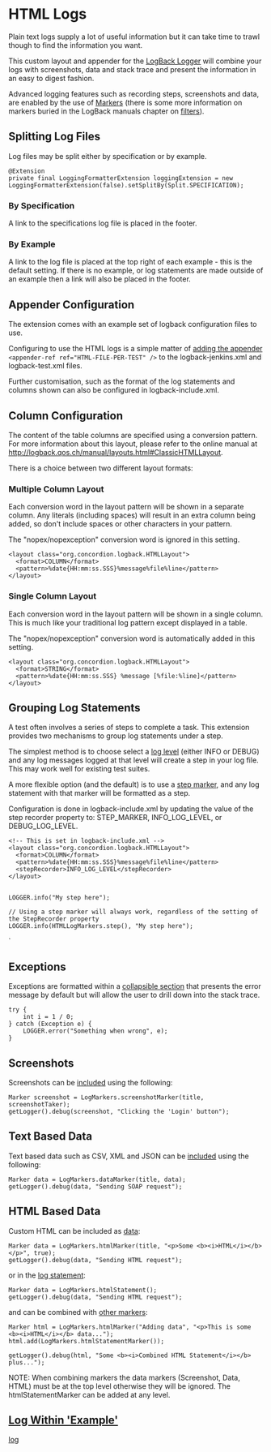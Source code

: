 # HTML Logs

Plain text logs supply a lot of useful information but it can take time to trawl though to find the information you want.

This custom layout and appender for the [LogBack Logger](http://logback.qos.ch) will combine your logs with screenshots, data and stack trace and present the information in an easy to digest fashion.

Advanced logging features such as recording steps, screenshots and data, are enabled by the use of [Markers](http://www.slf4j.org/apidocs/org/slf4j/Marker.html) (there is some more information on markers buried in the LogBack manuals chapter on [filters](http://logback.qos.ch/manual/filters.html)).  


## Splitting Log Files

Log files may be split either by specification or by example.

    @Extension
    private final LoggingFormatterExtension loggingExtension = new LoggingFormatterExtension(false).setSplitBy(Split.SPECIFICATION);


### By Specification
A link to the specifications log file is placed in the footer.

### By Example
A link to the log file is placed at the top right of each example - this is the default setting.  If there is no example, or log statements are made outside of an example then a link will also be placed in the footer.  


## Appender Configuration

The extension comes with an example set of logback configuration files to use.  

Configuring to use the HTML logs is a simple matter of [adding the appender](- "c:assertTrue=configuration()") `<appender-ref ref="HTML-FILE-PER-TEST" />` to the logback-jenkins.xml and logback-test.xml files.

Further customisation, such as the format of the log statements and columns shown can also be configured in logback-include.xml.


## Column Configuration

The content of the table columns are specified using a conversion pattern. For more information about this layout, please refer to the online manual at <http://logback.qos.ch/manual/layouts.html#ClassicHTMLLayout>.

There is a choice between two different layout formats:

### Multiple Column Layout

Each conversion word in the layout pattern will be shown in a separate column.  Any literals (including spaces) will result in an extra column being added, so don't include spaces or other characters in your pattern.

The "nopex/nopexception" conversion word is ignored in this setting.

    <layout class="org.concordion.logback.HTMLLayout">
      <format>COLUMN</format>
      <pattern>%date{HH:mm:ss.SSS}%message%file%line</pattern>
    </layout>

### Single Column Layout

Each conversion word in the layout pattern will be shown in a single column.  This is much like your traditional log pattern except displayed in a table.

The "nopex/nopexception" conversion word is automatically added in this setting.

    <layout class="org.concordion.logback.HTMLLayout">
      <format>STRING</format>
      <pattern>%date{HH:mm:ss.SSS} %message [%file:%line]</pattern>
    </layout>


## Grouping Log Statements

A test often involves a series of steps to complete a task.  This extension provides two mechanisms to group log statements under a step.  

The simplest method is to choose select a [log level](- "c:assertTrue=recordStepsUsingLogLevel()") (either INFO or DEBUG) and any log messages logged at that level will create a step in your log file.  This may work well for existing test suites.  

A more flexible option (and the default) is to use a [step marker](- "c:assertTrue=recordStepsUsingStepMarker()"), and any log statement with that marker will be formatted as a step.  

Configuration is done in logback-include.xml by updating the value of the step recorder property to: STEP_MARKER, INFO_LOG_LEVEL, or DEBUG_LOG_LEVEL.

    <!-- This is set in logback-include.xml -->
    <layout class="org.concordion.logback.HTMLLayout">
      <format>COLUMN</format>
      <pattern>%date{HH:mm:ss.SSS}%message%file%line</pattern>
      <stepRecorder>INFO_LOG_LEVEL</stepRecorder>
    </layout>
    
        
    LOGGER.info("My step here");

    // Using a step marker will always work, regardless of the setting of the StepRecorder property
    LOGGER.info(HTMLLogMarkers.step(), "My step here");
`

## Exceptions

Exceptions are formatted within a [collapsible section](- "c:assertTrue=throwException()") that presents the error message by default but will allow the user to drill down into the stack trace.  

    try {
        int i = 1 / 0;
    } catch (Exception e) {
        LOGGER.error("Something when wrong", e);
    }


## Screenshots

Screenshots can be [included](- "c:assertTrue=addScreenshot()") using the following:

    Marker screenshot = LogMarkers.screenshotMarker(title, screenshotTaker);
	getLogger().debug(screenshot, "Clicking the 'Login' button");

## Text Based Data

Text based data such as CSV, XML and JSON can be [included](- "c:assertTrue=addData()") using the following:

    Marker data = LogMarkers.dataMarker(title, data);
    getLogger().debug(data, "Sending SOAP request");

## HTML Based Data

Custom HTML can be included as [data](- "c:assertTrue=addHtmlData()"):

    Marker data = LogMarkers.htmlMarker(title, "<p>Some <b><i>HTML</i></b></p>", true);
    getLogger().debug(data, "Sending HTML request");

or in the [log statement](- "c:assertTrue=addHtmlStatement()"):

    Marker data = LogMarkers.htmlStatement();
    getLogger().debug(data, "Sending HTML request");

and can be combined with [other markers](- "c:assertTrue=addCombinedHtml()"):
  
    Marker html = LogMarkers.htmlMarker("Adding data", "<p>This is some <b><i>HTML</i></b> data...");
    html.add(LogMarkers.htmlStatementMarker());
		
    getLogger().debug(html, "Some <b><i>Combined HTML Statement</i></b> plus...");

NOTE: When combining markers the data markers (Screenshot, Data, HTML) must be at the top level otherwise they will be ignored.  The htmlStatementMarker can be added at any level.    

## [Log Within 'Example'](-)
[log](- "loginexample()")

